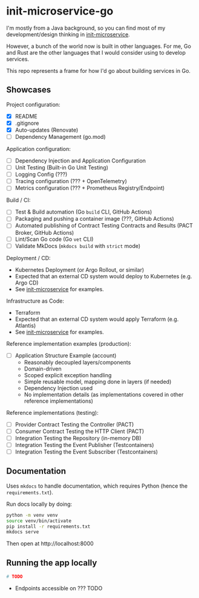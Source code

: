 # init-microservice-go

I'm mostly from a Java background, so you can find most of my development/design thinking
in [init-microservice](https://github.com/harmelodic/init-microservice).

However, a bunch of the world now is built in other languages. For me, Go and Rust are the other languages that I would
consider using to develop services.

This repo represents a frame for how I'd go about building services in Go.

## Showcases

Project configuration:

- [x] README
- [x] .gitignore
- [x] Auto-updates (Renovate)
- [ ] Dependency Management (go.mod)

Application configuration:

- [ ] Dependency Injection and Application Configuration
- [ ] Unit Testing (Built-in Go Unit Testing)
- [ ] Logging Config (???)
- [ ] Tracing configuration (??? + OpenTelemetry)
- [ ] Metrics configuration (??? + Prometheus Registry/Endpoint)

Build / CI:

- [ ] Test & Build automation (Go `build` CLI, GitHub Actions)
- [ ] Packaging and pushing a container image (???, GitHub Actions)
- [ ] Automated publishing of Contract Testing Contracts and Results (PACT Broker, GitHub Actions)
- [ ] Lint/Scan Go code (Go `vet` CLI)
- [ ] Validate MkDocs (`mkdocs build` with `strict` mode)

Deployment / CD:

- Kubernetes Deployment (or Argo Rollout, or similar)
- Expected that an external CD system would deploy to Kubernetes (e.g. Argo CD)
- See [init-microservice](https://github.com/harmelodic/init-microservice) for examples.

Infrastructure as Code:

- Terraform
- Expected that an external CD system would apply Terraform (e.g. Atlantis)
- See [init-microservice](https://github.com/harmelodic/init-microservice) for examples.

Reference implementation examples (production):

- [ ] Application Structure Example (account)
  - Reasonably decoupled layers/components
  - Domain-driven
  - Scoped explicit exception handling
  - Simple reusable model, mapping done in layers (if needed)
  - Dependency Injection used
  - No implementation details (as implementations covered in other reference implementations)

Reference implementations (testing):

- [ ] Provider Contract Testing the Controller (PACT)
- [ ] Consumer Contract Testing the HTTP Client (PACT)
- [ ] Integration Testing the Repository (in-memory DB)
- [ ] Integration Testing the Event Publisher (Testcontainers)
- [ ] Integration Testing the Event Subscriber (Testcontainers)

## Documentation

Uses `mkdocs` to handle documentation, which requires Python (hence the `requirements.txt`).

Run docs locally by doing:

```bash
python -m venv venv
source venv/bin/activate
pip install -r requirements.txt
mkdocs serve
```

Then open at http://localhost:8000

## Running the app locally

```bash
# TODO
```

- Endpoints accessible on ??? TODO
